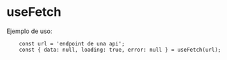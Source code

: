# useFetch

Ejemplo de uso:
```
    const url = 'endpoint de una api';
    const { data: null, loading: true, error: null } = useFetch(url);

```
